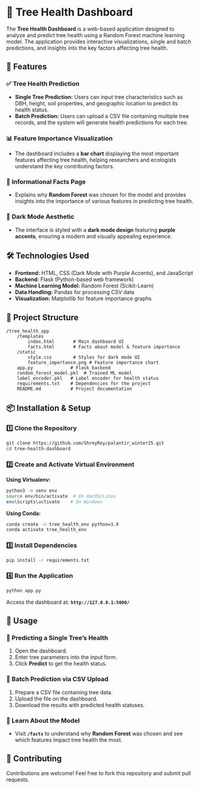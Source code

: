 # 🌳 Tree Health Dashboard

The **Tree Health Dashboard** is a web-based application designed to analyze and predict tree health using a Random Forest machine learning model. The application provides interactive visualizations, single and batch predictions, and insights into the key factors affecting tree health.

## 🚀 Features

### ✅ **Tree Health Prediction**
- **Single Tree Prediction:** Users can input tree characteristics such as DBH, height, soil properties, and geographic location to predict its health status.
- **Batch Prediction:** Users can upload a CSV file containing multiple tree records, and the system will generate health predictions for each tree.

### 📊 **Feature Importance Visualization**
- The dashboard includes a **bar chart** displaying the most important features affecting tree health, helping researchers and ecologists understand the key contributing factors.

### 📖 **Informational Facts Page**
- Explains why **Random Forest** was chosen for the model and provides insights into the importance of various features in predicting tree health.

### 🎨 **Dark Mode Aesthetic**
- The interface is styled with a **dark mode design** featuring **purple accents**, ensuring a modern and visually appealing experience.

## 🛠️ Technologies Used

- **Frontend:** HTML, CSS (Dark Mode with Purple Accents), and JavaScript
- **Backend:** Flask (Python-based web framework)
- **Machine Learning Model:** Random Forest (Scikit-Learn)
- **Data Handling:** Pandas for processing CSV data
- **Visualization:** Matplotlib for feature importance graphs

## 📂 Project Structure
```
/tree_health_app
    /templates
        index.html       # Main dashboard UI
        facts.html       # Facts about model & feature importance
    /static
        style.css        # Styles for dark mode UI
        feature_importance.png # Feature importance chart
    app.py              # Flask backend
    random_forest_model.pkl  # Trained ML model
    label_encoder.pkl   # Label encoder for health status
    requirements.txt    # Dependencies for the project
    README.md           # Project documentation
```

## 📦 Installation & Setup

### 1️⃣ Clone the Repository
```bash
git clone https://github.com/ShreyRoy/palantir_winter25.git
cd tree-health-dashboard
```

### 2️⃣ Create and Activate Virtual Environment
**Using Virtualenv:**
```bash
python3 -m venv env
source env/bin/activate  # On macOS/Linux
env\Scripts\activate    # On Windows
```

**Using Conda:**
```bash
conda create -n tree_health_env python=3.9
conda activate tree_health_env
```

### 3️⃣ Install Dependencies
```bash
pip install -r requirements.txt
```

### 4️⃣ Run the Application
```bash
python app.py
```

Access the dashboard at: **`http://127.0.0.1:5000/`**

## 📌 Usage

### 🔹 Predicting a Single Tree’s Health
1. Open the dashboard.
2. Enter tree parameters into the input form.
3. Click **Predict** to get the health status.

### 🔹 Batch Prediction via CSV Upload
1. Prepare a CSV file containing tree data.
2. Upload the file on the dashboard.
3. Download the results with predicted health statuses.

### 🔹 Learn About the Model
- Visit **`/facts`** to understand why **Random Forest** was chosen and see which features impact tree health the most.

## 🤝 Contributing
Contributions are welcome! Feel free to fork this repository and submit pull requests.

